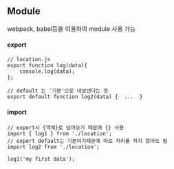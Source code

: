 ## Module
webpack, babel등을 이용하여 module 사용 가능


#### export
```
// location.js
export function log(data){
    console.log(data);
};

// default 는 '기본'으로 내보낸다는 뜻
export default function log2(data) {  ...  }
```
    
#### import
```
// export시 {객체}로 넘어오기 때문에 {} 사용 
import { log1 } from './location';
// export default는 기본이기때문에 따로 처리를 하지 않아도 됨
import log2 from './location';

log1('my first data');
```
    
